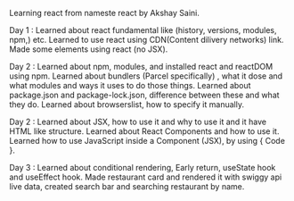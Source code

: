 Learning react from nameste react by Akshay Saini.

Day 1 : Learned about react fundamental like (history, versions, modules, npm,) etc. Learned to use react using CDN(Content dilivery networks) link. Made some elements using react (no JSX).

Day 2 : Learned about npm, modules, and installed react and reactDOM using npm. Learned about bundlers (Parcel specifically) , what it dose and what modules and ways it uses to do those things. Learned about package.json and package-lock.json, difference between these and what they do. Learned about browserslist, how to specify it manually.

Day 2 : Learned about JSX, how to use it and why to use it and it have HTML like structure. Learned about React Components and how to use it. Learned how to use JavaScript inside a Component (JSX), by using { Code }.

Day 3 : Learned about conditional rendering, Early return, useState hook and useEffect hook. Made restaurant card and rendered it with swiggy api live data, created search bar and searching restaurant by name.
